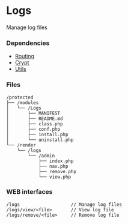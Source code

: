 # Logs
Manage log files

### Dependencies
- [Routing](https://github.com/evildevel/php-shell/tree/master/protected/modules/Routing)
- [Crypt](https://github.com/evildevel/php-shell/tree/master/protected/modules/Crypt)
- [Utils](https://github.com/evildevel/php-shell/tree/master/protected/modules/Utils)

### Files
```
/protected
├── /modules
│   └── /Logs
│       ├── MANIFEST
│       ├── README.md
│       ├── class.php
│       ├── conf.php
│       ├── install.php
│       └── uninstall.php
└── /render
    └── /logs
        └── /admin
            ├── index.php
            ├── nav.php
            ├── remove.php
            └── view.php
```

### WEB interfaces
```
/logs                   // Manage log files
/logs/view/<file>       // View log file
/logs/remove/<file>     // Remove log file
```
